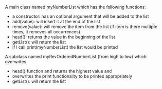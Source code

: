 A main class named myNumberList which has the following functions:
- a constructor: has an optional argument that will be added to the list
- add(value): will insert it at the end of the list
- remove(value): will remove the item from the list (if item is there multiple times, it removes all occurrences).
- head(): returns the value in the beginning of the list
- getList(): will return the list
- if I call print(myNumberList) the list would be printed

 

A subclass named myRevOrderedNumberList (from high to low) which  overwrites
- head() function and returns the highest value and
- overwrites the print functionality to be printed appropriately
- getList(): will return the list
